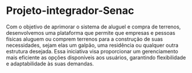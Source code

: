# Projeto-integrador-Senac

Com o objetivo de aprimorar o sistema de aluguel e compra de terrenos, desenvolvemos uma plataforma que permite que empresas e pessoas físicas aluguem ou comprem terrenos para a construção de suas necessidades, sejam elas um galpão, uma residência ou qualquer outra estrutura desejada. Essa iniciativa visa proporcionar um gerenciamento mais eficiente as opções disponíveis aos usuários, garantindo flexibilidade e adaptabilidade às suas demandas.
